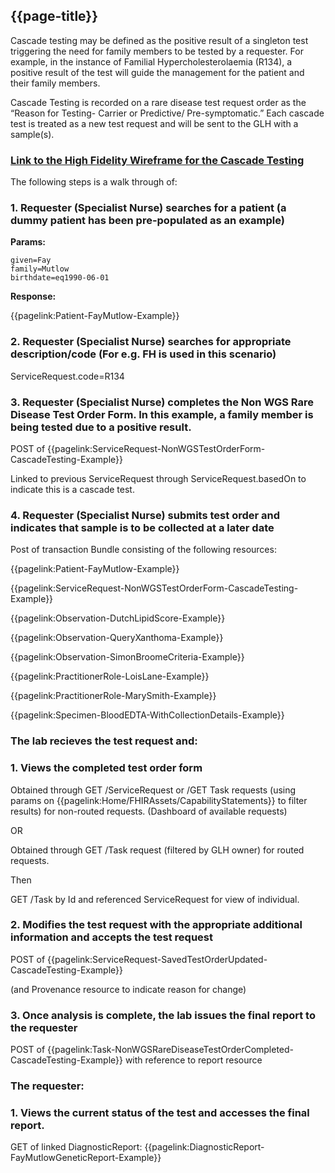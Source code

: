 ## {{page-title}}

Cascade testing may be defined as the positive result of a singleton test triggering the need for family members to be tested by a requester. For example, in the instance of Familial Hypercholesterolaemia (R134), a positive result of the test will guide the management for the patient and their family members. 

Cascade Testing is recorded on a rare disease test request order as the “Reason for Testing- Carrier or Predictive/ Pre-symptomatic.” Each cascade test is treated as a new test request and will be sent to the GLH with a sample(s). 

### [Link to the High Fidelity Wireframe for the Cascade Testing](https://ytlqh0.axshare.com/)

The following steps is a walk through of:

### 1. Requester (Specialist Nurse) searches for a patient (a dummy patient has been pre-populated as an example)

**Params:**
```
given=Fay
family=Mutlow
birthdate=eq1990-06-01
```

**Response:**

{{pagelink:Patient-FayMutlow-Example}}

### 2. Requester (Specialist Nurse) searches for appropriate description/code (For e.g. FH is used in this scenario)

ServiceRequest.code=R134

### 3. Requester (Specialist Nurse) completes the Non WGS Rare Disease Test Order Form. In this example, a family member is being tested due to a positive result.

POST of {{pagelink:ServiceRequest-NonWGSTestOrderForm-CascadeTesting-Example}}

Linked to previous ServiceRequest through ServiceRequest.basedOn to indicate this is a cascade test.

### 4. Requester (Specialist Nurse) submits test order and indicates that sample is to be collected at a later date

Post of transaction Bundle consisting of the following resources:

{{pagelink:Patient-FayMutlow-Example}}

{{pagelink:ServiceRequest-NonWGSTestOrderForm-CascadeTesting-Example}}

{{pagelink:Observation-DutchLipidScore-Example}}

{{pagelink:Observation-QueryXanthoma-Example}}

{{pagelink:Observation-SimonBroomeCriteria-Example}}

{{pagelink:PractitionerRole-LoisLane-Example}}

{{pagelink:PractitionerRole-MarySmith-Example}}

{{pagelink:Specimen-BloodEDTA-WithCollectionDetails-Example}}

### The lab recieves the test request and:

### 1. Views the completed test order form

Obtained through GET /ServiceRequest or /GET Task requests (using params on {{pagelink:Home/FHIRAssets/CapabilityStatements}} to filter results) for non-routed requests. (Dashboard of available requests)

OR

Obtained through GET /Task request (filtered by GLH owner) for routed requests.

Then

GET /Task by Id and referenced ServiceRequest for view of individual.

### 2. Modifies the test request with the appropriate additional information and accepts the test request

POST of {{pagelink:ServiceRequest-SavedTestOrderUpdated-CascadeTesting-Example}}

(and Provenance resource to indicate reason for change)

### 3. Once analysis is complete, the lab issues the final report to the requester

POST of {{pagelink:Task-NonWGSRareDiseaseTestOrderCompleted-CascadeTesting-Example}} with reference to report resource

### The requester:

### 1. Views the current status of the test and accesses the final report.

GET of linked DiagnosticReport: {{pagelink:DiagnosticReport-FayMutlowGeneticReport-Example}}
